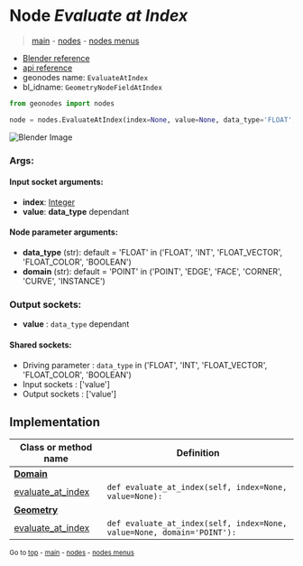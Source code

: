 # Node *Evaluate at Index*

> [main](../index.md) - [nodes](nodes.md) - [nodes menus](nodes_menus.md)

- [Blender reference](https://docs.blender.org/manual/en/latest/modeling/geometry_nodes/v.html)
- [api reference](https://docs.blender.org/api/current/bpy.types.GeometryNodeFieldAtIndex.html)
- geonodes name: `EvaluateAtIndex`
- bl_idname: `GeometryNodeFieldAtIndex`

```python
from geonodes import nodes

node = nodes.EvaluateAtIndex(index=None, value=None, data_type='FLOAT', domain='POINT')
```

![Blender Image](https://docs.blender.org/manual/en/latest/_images/node-types_GeometryNodeFieldAtIndex.webp)

### Args:

#### Input socket arguments:

- **index**: [Integer](Integer.md)
- **value**: **data_type** dependant

#### Node parameter arguments:

- **data_type** (str): default = 'FLOAT' in ('FLOAT', 'INT', 'FLOAT_VECTOR', 'FLOAT_COLOR', 'BOOLEAN')
- **domain** (str): default = 'POINT' in ('POINT', 'EDGE', 'FACE', 'CORNER', 'CURVE', 'INSTANCE')

### Output sockets:

- **value** : ``data_type`` dependant

#### Shared sockets:

- Driving parameter : ``data_type`` in ('FLOAT', 'INT', 'FLOAT_VECTOR', 'FLOAT_COLOR', 'BOOLEAN')
- Input sockets  : ['value']
- Output sockets : ['value']
## Implementation

| Class or method name | Definition |
|----------------------|------------|
| **[Domain](Domain.md)** |
| [evaluate_at_index](Domain.md#evaluate_at_index) | `def evaluate_at_index(self, index=None, value=None):` |
| **[Geometry](Geometry.md)** |
| [evaluate_at_index](Geometry.md#evaluate_at_index) | `def evaluate_at_index(self, index=None, value=None, domain='POINT'):` |

<sub>Go to [top](#node-Evaluate-at-Index) - [main](../index.md) - [nodes](nodes.md) - [nodes menus](nodes_menus.md)</sub>

